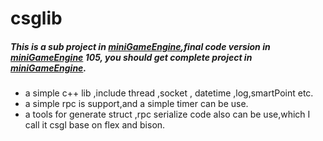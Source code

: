 csglib
======

##### This is a sub project in  **[miniGameEngine](https://github.com/coderguang/miniGameEngine)**,final code version in [miniGameEngine](https://github.com/coderguang/miniGameEngine) 105, you should get complete project in  [miniGameEngine](https://github.com/coderguang/miniGameEngine). 

* a simple c++ lib ,include thread ,socket , datetime ,log,smartPoint etc.
* a simple rpc is support,and a simple timer can be use.
* a tools for generate struct ,rpc serialize code also can be use,which I call it csgl base on flex and bison.
